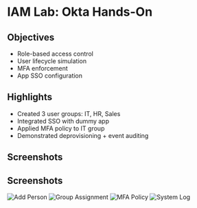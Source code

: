 # IAM Lab: Okta Hands-On

## Objectives
- Role-based access control
- User lifecycle simulation
- MFA enforcement
- App SSO configuration

## Highlights
- Created 3 user groups: IT, HR, Sales
- Integrated SSO with dummy app
- Applied MFA policy to IT group
- Demonstrated deprovisioning + event auditing

## Screenshots
[](https://github.com/shahinur801/okta-iam-lab/blob/main/screenshots/add-person.png) [](https://github.com/shahinur801/okta-iam-lab/blob/main/screenshots/group-assignment.png) [](https://github.com/shahinur801/okta-iam-lab/blob/main/screenshots/mfa-policy.png) [](https://github.com/shahinur801/okta-iam-lab/blob/main/screenshots/system-log.png)

## Screenshots

![Add Person](screenshots/add-person.png)
![Group Assignment](screenshots/group-assignment.png)
![MFA Policy](screenshots/mfa-policy.png)
![System Log](screenshots/system-log.png)
